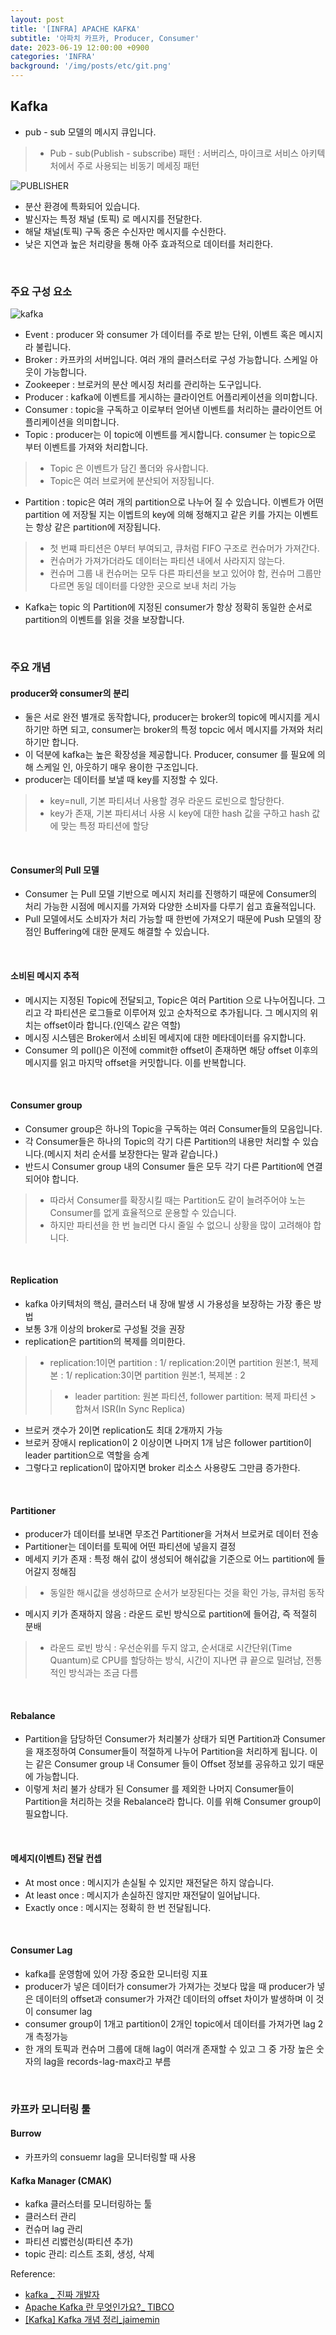 ```yaml
---
layout: post
title: '[INFRA] APACHE KAFKA'
subtitle: '아파치 카프카, Producer, Consumer'
date: 2023-06-19 12:00:00 +0900
categories: 'INFRA'
background: '/img/posts/etc/git.png'
---
```


## Kafka

- pub - sub 모델의 메시지 큐입니다.
 
> -  Pub - sub(Publish - subscribe) 패턴 : 서버리스, 마이크로 서비스 아키텍처에서 주로 사용되는 비동기 메세징 패턴

![PUBLISHER](https://user-images.githubusercontent.com/88040158/208364035-accc28ad-f472-46ce-b47a-91882b15b6ba.png)

- 분산 환경에 특화되어 있습니다.
- 발신자는 특정 채널 (토픽) 로 메시지를 전달한다.
- 해달 채널(토픽) 구독 중은 수신자만 메시지를 수신한다. 
- 낮은 지연과 높은 처리량을 통해 아주 효과적으로 데이터를 처리한다. 

<br>

### 주요 구성 요소

![kafka](https://user-images.githubusercontent.com/88040158/208365609-b83556ec-267e-4f6e-846e-39e39607f31f.png)


- Event : producer 와 consumer 가 데이터를 주로 받는 단위, 이벤트 혹은 메시지라 불립니다.
- Broker : 카프카의 서버입니다. 여러 개의 클러스터로 구성 가능합니다. 스케일 아웃이 가능합니다.   
- Zookeeper : 브로커의 분산 메시징 처리를 관리하는 도구입니다.
- Producer : kafka에 이벤트를 게시하는 클라이언트 어플리케이션을 의미합니다.
- Consumer :  topic을 구독하고 이로부터 얻어낸 이벤트를 처리하는 클라이언트 어플리케이션을 의미합니다.
- Topic :  producer는 이 topic에 이벤트를 게시합니다. consumer 는 topic으로 부터 이벤트를 가져와 처리합니다.
> - Topic 은 이벤트가 담긴 폴더와 유사합니다.
> - Topic은 여러 브로커에 분산되어 저장됩니다.
- Partition : topic은 여러 개의 partition으로 나누어 질 수 있습니다. 이벤트가 어떤 partition 에 저장될 지는 이벱트의 key에 의해 정해지고 같은 키를 가지는 이벤트는 항상 같은 partition에 저장됩니다. 
> - 첫 번쨰 파티션은 0부터 부여되고, 큐처럼 FIFO 구조로 컨슈머가 가져간다. 
> - 컨슈머가 가져가더라도 데이터는 파티션 내에서 사라지지 않는다. 
> - 컨슈머 그룹 내 컨슈머는 모두 다른 파티션을 보고 있어야 함, 컨슈머 그룹만 다르면 동일 데이터를 다양한 곳으로 보내 처리 가능
- Kafka는 topic 의 Partition에 지정된 consumer가 항상 정확히 동일한 순서로 partition의 이벤트를 읽을 것을 보장합니다.  

<br>

### 주요 개념

#### producer와 consumer의 분리

- 둘은 서로 완전 별개로 동작합니다, producer는 broker의 topic에 메시지를 게시하기만 하면 되고, consumer는 broker의 특정 topcic 에서 메시지를 가져와 처리하기만 합니다. 
- 이 덕분에 kafka는 높은 확장성을 제공합니다. Producer, consumer 를 필요에 의해 스케일 인, 아웃하기 매우 용이한 구조입니다.
- producer는 데이터를 보낼 때 key를 지정할 수 있다.
> - key=null, 기본 파티셔너 사용할 경우 라운드 로빈으로 할당한다.
> - key가 존재, 기본 파티셔너 사용 시 key에 대한 hash 값을 구하고 hash 값에 맞는 특정 파티션에 할당


<br>

#### Consumer의 Pull 모델
- Consumer 는 Pull 모델 기반으로 메시지 처리를 진행하기 때문에 Consumer의 처리 가능한 시점에 메시지를 가져와 다양한 소비자를 다루기 쉽고 효율적입니다.
- Pull 모델에서도 소비자가 처리 가능할 때 한번에 가져오기 때문에 Push 모델의 장점인 Buffering에 대한 문제도 해결할 수 있습니다. 


<br>

#### 소비된 메시지 추적
- 메시지는 지정된 Topic에 전달되고, Topic은 여러 Partition 으로 나누어집니다. 그리고 각 파티션은 로그들로 이루어져 있고 순차적으로 추가됩니다. 그 메시지의 위치는 offset이라 합니다.(인덱스 같은 역할)
- 메시징 시스템은 Broker에서 소비된 메세지에 대한 메타데이터를 유지합니다. 
- Consumer 의 poll()은 이전에 commit한 offset이 존재하면 해당 offset 이후의 메시지를 읽고 마지막 offset을 커밋합니다. 이를 반복합니다. 

<br>

#### Consumer group
- Consumer group은 하나의 Topic을 구독하는 여러 Consumer들의 모음입니다. 
- 각 Consumer들은 하나의 Topic의 각기 다른 Partition의 내용만 처리할 수 있습니다.(메시지 처리 순서를 보장한다는 말과 같습니다.)
- 반드시 Consumer group 내의 Consumer 들은 모두 각기 다른 Partition에 연결되어야 합니다. 
> - 따라서 Consumer를 확장시킬 때는 Partition도 같이 늘려주어야 노는 Consumer를 없게 효율적으로 운용할 수 있습니다. 
> - 하지만 파티션을 한 번 늘리면 다시 줄일 수 없으니 상황을 많이 고려해야 합니다.

<br>

#### Replication
- kafka 아키텍처의 핵심, 클러스터 내 장애 발생 시 가용성을 보장하는 가장 좋은 방법
- 보통 3개 이상의 broker로 구성될 것을 권장
- replication은 partition의 복제를 의미한다.
> - replication:1이면 partition : 1/ replication:2이면 partition 원본:1, 복제본 : 1/ replication:3이면 partition 원본:1, 복제본 : 2 
> > - leader partition: 원본 파티션, follower partition: 복제 파티션  > 합쳐서 ISR(In Sync Replica)
- 브로커 갯수가 2이면 replication도 최대 2개까지 가능 
- 브로커 장애시 replication이 2 이상이면 나머지 1개 남은 follower partition이 leader partition으로 역할을 승계
- 그렇다고 replication이 많아지면 broker 리소스 사용량도 그만큼 증가한다. 

<br>

#### Partitioner
- producer가 데이터를 보내면 무조건 Partitioner을 거쳐서 브로커로 데이터 전송
- Partitioner는 데이터를 토픽에 어떤 파티션에 넣을지 결정
- 메세지 키가 존재 : 특정 해쉬 값이 생성되어 해쉬값을 기준으로 어느 partition에 들어갈지 정해짐
> -  동일한 해시값을 생성하므로 순서가 보장된다는 것을 확인 가능, 큐처럼 동작
- 메시지 키가 존재하지 않음 : 라운드 로빈 방식으로 partition에 들어감, 즉 적절히 분배
> - 라운드 로빈 방식 : 우선순위를 두지 않고, 순서대로 시간단위(Time Quantum)로 CPU를 할당하는 방식, 시간이 지나면 큐 끝으로 밀려남, 전통적인 방식과는 조금 다름


<br>

#### Rebalance
- Partition을 담당하던 Consumer가 처리불가 상태가 되면 Partition과 Consumer을 재조정하여 Consumer들이 적절하게 나누어 Partition을 처리하게 됩니다. 이는 같은 Consumer group 내 Consumer 들이 Offset 정보를 공유하고 있기 때문에 가능합니다. 
- 이렇게 처리 불가 상태가 된 Consumer 를 제외한 나머지 Consumer들이 Partition을 처리하는 것을 Rebalance라 합니다. 이를 위해 Consumer group이 필요합니다. 

<br>

#### 메세지(이벤트) 전달 컨셉
- At most once : 메시지가 손실될 수 있지만 재전달은 하지 않습니다.
- At least once : 메시지가 손실하진 않지만 재전달이 일어납니다.
- Exactly once : 메시지는 정확히 한 번 전달됩니다. 

<br>

#### Consumer Lag
- kafka를 운영함에 있어 가장 중요한 모니터링 지표
- producer가 넣은 데이터가 consumer가 가져가는 것보다 많을 때 producer가 넣은 데이터의 offset과 consumer가 가져간 데이터의 offset 차이가 발생하며 이 것이 consumer lag
- consumer group이 1개고 partition이 2개인 topic에서 데이터를 가져가면 lag 2개 측정가능 
- 한 개의 토픽과 컨슈머 그룹에 대해 lag이 여러개 존재할 수 있고 그 중 가장 높은 숫자의 lag을 records-lag-max라고 부름

<br>

### 카프카 모니터링 툴

#### Burrow 
- 카프카의 consuemr lag을 모니터링할 때 사용

#### Kafka Manager (CMAK)
- kafka 클러스터를 모니터링하는 툴
- 클러스터 관리
- 컨슈머 lag 관리
- 파티션 리밿런싱(파티션 추가)
- topic 관리: 리스트 조회, 생성, 삭제


Reference:

- [kafka _ 진짜 개발자](https://galid1.tistory.com/793)
- [Apache Kafka 란 무엇인가요?_ TIBCO](https://www.tibco.com/ko/reference-center/what-is-apache-kafka)
- [[Kafka] Kafka 개념 정리_jaimemin](https://jaimemin.tistory.com/1901)
